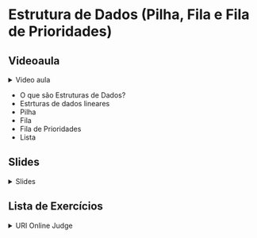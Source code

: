 Estrutura de Dados (Pilha, Fila e Fila de Prioridades)
====================================

## Videoaula

<details>
    <summary>Video aula</summary>

<iframe width="560" height="315" src="https://www.youtube.com/embed/TFdzy1lXts0" title="YouTube video player" frameborder="0" allow="accelerometer; autoplay; clipboard-write; encrypted-media; gyroscope; picture-in-picture" allowfullscreen></iframe>

</details>

- O que são Estruturas de Dados?
- Estrturas de dados lineares
- Pilha
- Fila
- Fila de Prioridades
- Lista

## Slides

<details>
    <summary>Slides</summary>

<iframe src="https://docs.google.com/presentation/d/e/2PACX-1vSsmYDUBePExWqzJDjqy4ERfM_D9_O-KfWx7AppPSa6VGbPMZk-w-tpo4kLmbzbew/embed?start=false&loop=false&delayms=3000" frameborder="0" width="480" height="299" allowfullscreen="true" mozallowfullscreen="true" webkitallowfullscreen="true"></iframe>

</details>

## Lista de Exercícios

<details>
    <summary>URI Online Judge</summary>

<div markdown=1>

- Lista de Exercícios 09
  - Acessem o [URI Online Judge](https://www.urionlinejudge.com.br/judge/en/login) e entrem na disciplina GE Iniciante.
  - ID da disciplina: 7550
  - Chave: XMGN22y
